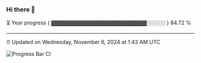 ### Hi there 👋

⏳ Year progress { ▓▓▓▓▓▓▓▓▓▓▓▓▓▓▓▓▓▓▓▓▓▓▓▓▓░░░░░ } 84.72 %

---

⏰ Updated on Wednesday, November 6, 2024 at 1:43 AM UTC

![Progress Bar CI](https://github.com/arthurbuhl/arthurbuhl/workflows/Progress%20Bar%20CI/badge.svg)
